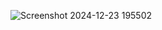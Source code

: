 ![Screenshot 2024-12-23 195502](https://github.com/user-attachments/assets/f171e60b-f3cc-4852-9f12-d5f2526446bd)
